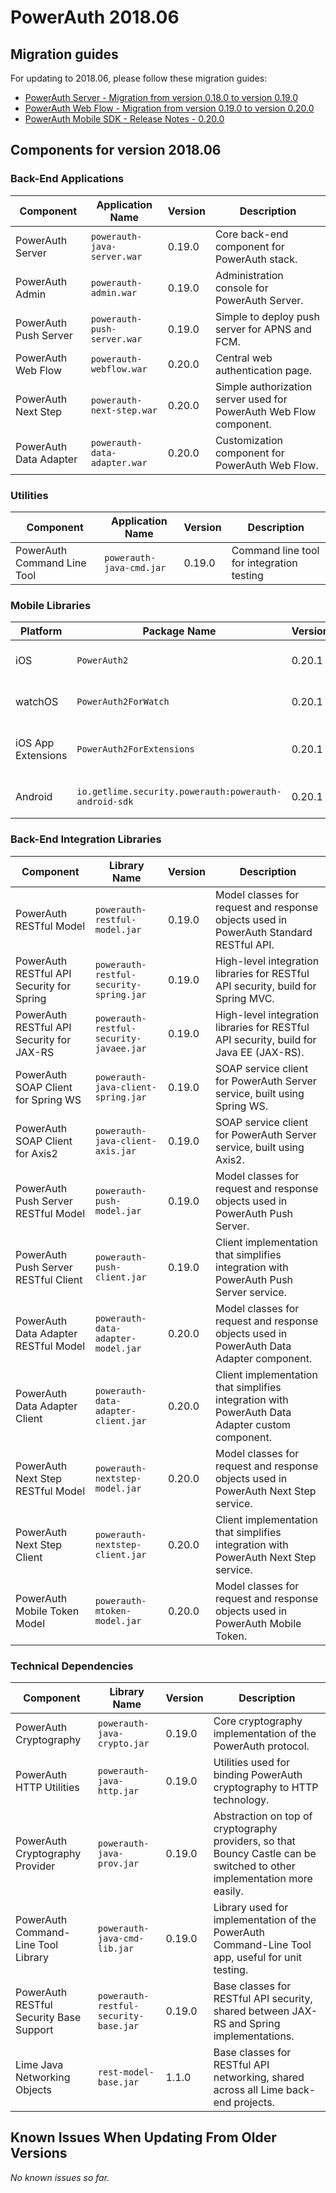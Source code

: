 # PowerAuth 2018.06

## Migration guides

For updating to 2018.06, please follow these migration guides:

- [PowerAuth Server - Migration from version 0.18.0 to version 0.19.0](https://github.com/wultra/powerauth-server/blob/develop/docs/PowerAuth-Server-0.19.0.md)
- [PowerAuth Web Flow - Migration from version 0.19.0 to version 0.20.0](https://github.com/wultra/powerauth-webflow/blob/develop/docs/Web-Flow-0.20.0.md)
- [PowerAuth Mobile SDK - Release Notes - 0.20.0](https://github.com/wultra/powerauth-mobile-sdk/releases/tag/0.20.0)

## Components for version 2018.06

### Back-End Applications

| Component | Application Name | Version | Description |
|---|---|---|---|
| PowerAuth Server | `powerauth-java-server.war` | 0.19.0 | Core back-end component for PowerAuth stack. |
| PowerAuth Admin | `powerauth-admin.war` | 0.19.0 | Administration console for PowerAuth Server. |
| PowerAuth Push Server | `powerauth-push-server.war` | 0.19.0 | Simple to deploy push server for APNS and FCM. |
| PowerAuth Web Flow | `powerauth-webflow.war` | 0.20.0 | Central web authentication page. |
| PowerAuth Next Step | `powerauth-next-step.war` | 0.20.0 | Simple authorization server used for PowerAuth Web Flow component. |
| PowerAuth Data Adapter | `powerauth-data-adapter.war` | 0.20.0 | Customization component for PowerAuth Web Flow. |

### Utilities

| Component | Application Name | Version | Description |
|---|---|---|---|
| PowerAuth Command Line Tool | `powerauth-java-cmd.jar` | 0.19.0 | Command line tool for integration testing |

### Mobile Libraries

| Platform | Package Name | Version | Description |
|---|---|---|---|
| iOS | `PowerAuth2` | 0.20.1 | A client library for iOS |
| watchOS | `PowerAuth2ForWatch` | 0.20.1 | A limited library for watchOS |
| iOS App Extensions | `PowerAuth2ForExtensions` | 0.20.1 | A limited library for iOS App Extensions |
| Android | `io.getlime.security.powerauth:powerauth-android-sdk` | 0.20.1 | A client library for Android |

### Back-End Integration Libraries

| Component | Library Name |  Version | Description |
|---|---|---|---|
| PowerAuth RESTful Model | `powerauth-restful-model.jar` | 0.19.0 | Model classes for request and response objects used in PowerAuth Standard RESTful API. |
| PowerAuth RESTful API Security for Spring | `powerauth-restful-security-spring.jar` | 0.19.0 | High-level integration libraries for RESTful API security, build for Spring MVC. |
| PowerAuth RESTful API Security for JAX-RS | `powerauth-restful-security-javaee.jar` | 0.19.0 | High-level integration libraries for RESTful API security, build for Java EE (JAX-RS). |
| PowerAuth SOAP Client for Spring WS | `powerauth-java-client-spring.jar` | 0.19.0 | SOAP service client for PowerAuth Server service, built using Spring WS. |
| PowerAuth SOAP Client for Axis2 | `powerauth-java-client-axis.jar` | 0.19.0 | SOAP service client for PowerAuth Server service, built using Axis2. |
| PowerAuth Push Server RESTful Model | `powerauth-push-model.jar` | 0.19.0 | Model classes for request and response objects used in PowerAuth Push Server. |
| PowerAuth Push Server RESTful Client | `powerauth-push-client.jar` | 0.19.0 | Client implementation that simplifies integration with PowerAuth Push Server service. |
| PowerAuth Data Adapter RESTful Model | `powerauth-data-adapter-model.jar` | 0.20.0 | Model classes for request and response objects used in PowerAuth Data Adapter component. |
| PowerAuth Data Adapter Client | `powerauth-data-adapter-client.jar` | 0.20.0 | Client implementation that simplifies integration with PowerAuth Data Adapter custom component. |
| PowerAuth Next Step RESTful Model | `powerauth-nextstep-model.jar` | 0.20.0 | Model classes for request and response objects used in PowerAuth Next Step service. |
| PowerAuth Next Step Client | `powerauth-nextstep-client.jar` | 0.20.0 | Client implementation that simplifies integration with PowerAuth Next Step service. |
| PowerAuth Mobile Token Model | `powerauth-mtoken-model.jar` | 0.20.0 | Model classes for request and response objects used in PowerAuth Mobile Token. |

### Technical Dependencies

| Component | Library Name | Version | Description |
|---|---|---|---|
| PowerAuth Cryptography | `powerauth-java-crypto.jar` | 0.19.0 | Core cryptography implementation of the PowerAuth protocol. |
| PowerAuth HTTP Utilities | `powerauth-java-http.jar` | 0.19.0 | Utilities used for binding PowerAuth cryptography to HTTP technology. |
| PowerAuth Cryptography Provider | `powerauth-java-prov.jar` | 0.19.0 | Abstraction on top of cryptography providers, so that Bouncy Castle can be switched to other implementation more easily. |
| PowerAuth Command-Line Tool Library | `powerauth-java-cmd-lib.jar` | 0.19.0 | Library used for implementation of the PowerAuth Command-Line Tool app, useful for unit testing. |
| PowerAuth RESTful Security Base Support | `powerauth-restful-security-base.jar` | 0.19.0 | Base classes for RESTful API security, shared between JAX-RS and Spring implementations. |
| Lime Java Networking Objects | `rest-model-base.jar` | 1.1.0 | Base classes for RESTful API networking, shared across all Lime back-end projects. |

## Known Issues When Updating From Older Versions

_No known issues so far._